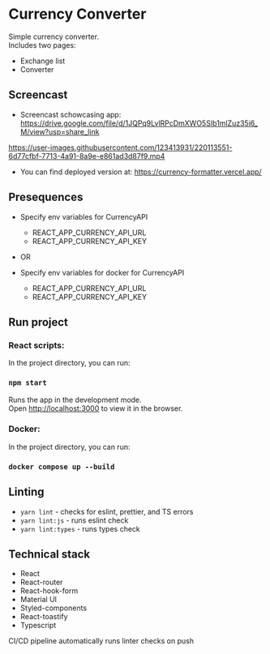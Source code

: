 # Currency Converter

Simple currency converter.\
Includes two pages:

- Exchange list
- Converter

## Screencast

- Screencast schowcasing app: https://drive.google.com/file/d/1JQPq9LvlRPcDmXWO5SIb1mlZuz35i6_M/view?usp=share_link

https://user-images.githubusercontent.com/123413931/220113551-6d77cfbf-7713-4a91-8a9e-e861ad3d87f9.mp4

- You can find deployed version at: https://currency-formatter.vercel.app/

## Presequences

- Specify env variables for CurrencyAPI

  - REACT_APP_CURRENCY_API_URL
  - REACT_APP_CURRENCY_API_KEY

- OR

- Specify env variables for docker for CurrencyAPI
  - REACT_APP_CURRENCY_API_URL
  - REACT_APP_CURRENCY_API_KEY

## Run project

### React scripts:

In the project directory, you can run:

### `npm start`

Runs the app in the development mode.\
Open [http://localhost:3000](http://localhost:3000) to view it in the browser.

### Docker:

In the project directory, you can run:

### `docker compose up --build`

## Linting

- `yarn lint` - checks for eslint, prettier, and TS errors
- `yarn lint:js` - runs eslint check
- `yarn lint:types` - runs types check

## Technical stack

- React
- React-router
- React-hook-form
- Material UI
- Styled-components
- React-toastify
- Typescript

CI/CD pipeline automatically runs linter checks on push
